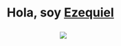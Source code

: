 <h1 align="center"><b>Hola, soy <a href=https://www.linkedin.com/in/ezequiel-bosco-5925661bb/" target="_blank">Ezequiel</a>
&nbsp;
<p align="center">
  <img src="https://i.imgur.com/Yzmj3My.jpeg"></a>
</p>

